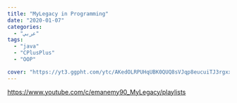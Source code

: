 ```yaml
---
title: "MyLegacy in Programming"
date: "2020-01-07"
categories:
  - "عربي"
tags:
  - "java"
  - "CPlusPlus"
  - "OOP"

cover: "https://yt3.ggpht.com/ytc/AKedOLRPUHqUBK0QUQ8sVJqp8eucuiTJ3rgxxOhGqNzM=s88-c-k-c0x00ffffff-no-rj"
---
```


https://www.youtube.com/c/emanemy90_MyLegacy/playlists
